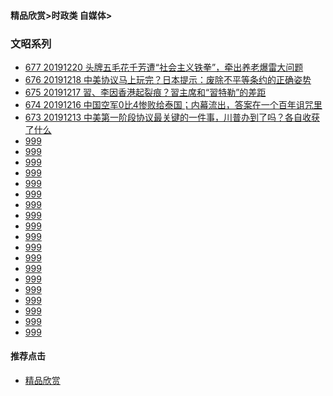 
#### 精品欣赏>时政类 自媒体>

### 文昭系列
- [677 20191220 头牌五毛花千芳遭“社会主义铁拳”，牵出养老爆雷大问题](https://youtu.be/OAeJL_aAgqE)
- [676 20191218 中美协议马上玩完？日本提示：废除不平等条约的正确姿势](https://youtu.be/smgoNK_vp0U)
- [675 20191217 習、李因香港起裂痕？習主席和“習特勒”的差距](https://youtu.be/0bRghXf6Mvw)
- [674 20191216 中国空军0比4惨败给泰国；内幕流出，答案在一个百年诅咒里](https://youtu.be/UIOVyU3FZMI)
- [673 20191213 中美第一阶段协议最关键的一件事，川普办到了吗？各自收获了什么](https://youtu.be/GtbzqtBW3yk)
- [999](https://youtu.be/izbfkm3SXV4)
- [999]()
- [999]()
- [999]()
- [999]()
- [999]()
- [999]()
- [999]()
- [999]()
- [999]()
- [999]()
- [999]()
- [999]()
- [999]()
- [999]()
- [999]()
- [999]()
- [999]()
- [999]()

#### 推荐点击
- [精品欣赏](https://summer200.github.io/content/main)



